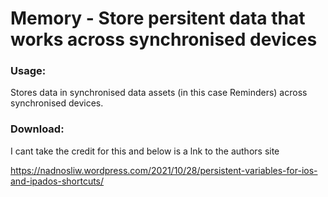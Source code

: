 
# Memory - Store persitent data that works across synchronised devices

### Usage: 
Stores data in synchronised data assets (in this case Reminders) across synchronised devices.

### Download: 

I cant take the credit for this and below is a lnk to the authors site

https://nadnosliw.wordpress.com/2021/10/28/persistent-variables-for-ios-and-ipados-shortcuts/
